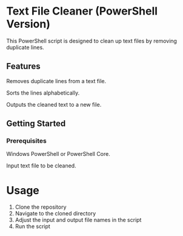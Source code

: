 # Text File Cleaner (PowerShell Version)
This PowerShell script is designed to clean up text files by removing duplicate lines.

## Features
Removes duplicate lines from a text file.


Sorts the lines alphabetically.

Outputs the cleaned text to a new file.
## Getting Started
### Prerequisites

Windows PowerShell or PowerShell Core.

Input text file to be cleaned.

# Usage
1. Clone the repository
2. Navigate to the cloned directory
3. Adjust the input and output file names in the script
4. Run the script
